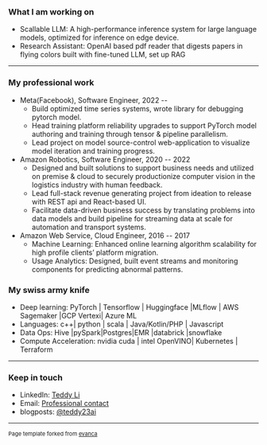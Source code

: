 

### What I am working on

- Scallable LLM:  A high-performance inference system for large language models, optimized for inference on edge device.
- Research Assistant:  OpenAI based pdf reader that digests papers in flying colors built with fine-tuned LLM, set up RAG   

---

### My professional work
- Meta(Facebook), Software Engineer, 2022 --  
    - Build optimized time series systems, wrote library for debugging pytorch model.
    - Head training platform reliability upgrades to support PyTorch model authoring and training through tensor & pipeline parallelism. 
    - Lead project on model source-control web-application to visualize model iteration and training progress.
- Amazon Robotics, Software Engineer, 2020 -- 2022
    - Designed and built solutions to support business needs and utilized on premise & cloud to securely productionize computer vision in the logistics industry with human feedback.
    - Lead full-stack revenue generating project from ideation to release with REST api and React-based UI.
    - Facilitate data-driven business success by translating problems into data models and build pipeline for streaming data at scale for automation and transport systems.
- Amazon Web Service, Cloud Engineer, 2016 -- 2017
    - Machine Learning: Enhanced online learning algorithm scalability for high profile clients’ platform migration.
    - Usage Analytics: Designed, built event streams and monitoring components for predicting abnormal patterns.

### My swiss army knife
- Deep learning: PyTorch | Tensorflow | Huggingface |MLflow | AWS Sagemaker |GCP Vertexi| Azure ML
- Languages:  c++| python | scala | Java/Kotlin/PHP | Javascript
- Data Ops: Hive |pySpark|Postgres|EMR |databrick |snowflake
- Compute Acceleration: nvidia cuda | intel OpenVINO|  Kubernetes | Terraform


---
### Keep in touch
- LinkedIn: [Teddy Li](https://www.linkedin.com/in/ted-li-lhl/) 
- Email: [Professional contact](mailto:tli@thebabyai.com)
- blogposts: [@teddy23ai](https://medium.com/@teddy23ai)



---
<p style="font-size:11px">Page template forked from <a href="https://github.com/evanca/quick-portfolio">evanca</a></p>
<!-- Remove above link if you don't want to attibute -->
